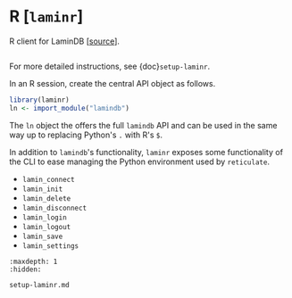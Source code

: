 # R [`laminr`]

R client for LaminDB [[source](https://github.com/laminlabs/laminr)].

```{include} includes/quick-setup-laminr.md

```

For more detailed instructions, see {doc}`setup-laminr`.

In an R session, create the central API object as follows.

```R
library(laminr)
ln <- import_module("lamindb")
```

The `ln` object the offers the full `lamindb` API and can be used in the same way up to replacing Python's `.` with R's `$`.

In addition to `lamindb`'s functionality, `laminr` exposes some functionality of the CLI to ease managing the Python environment used by `reticulate`.

- `lamin_connect`
- `lamin_init`
- `lamin_delete`
- `lamin_disconnect`
- `lamin_login`
- `lamin_logout`
- `lamin_save`
- `lamin_settings`

```{toctree}
:maxdepth: 1
:hidden:

setup-laminr.md
```
